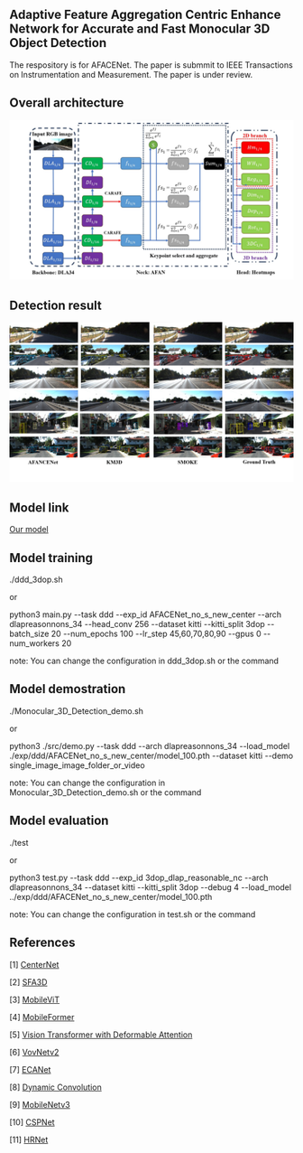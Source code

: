 ## Adaptive Feature Aggregation Centric Enhance Network for Accurate and Fast Monocular 3D Object Detection
The respository is for AFACENet. The paper is submmit to IEEE Transactions on Instrumentation and Measurement. The paper is under review.

## Overall architecture
![image](https://github.com/PengWei-Lin/AFACENet/blob/main/pic/ZHAlKj9x.jpeg)

## Detection result
![image](https://github.com/PengWei-Lin/AFACENet/blob/main/pic/cosS32_K.jpeg)

## Model link
[Our model](https://drive.google.com/file/d/1pE3A22MJeqjE_L8YuwoBWUqXRJ6hb9Qg/view?usp=sharing)

## Model training
./ddd_3dop.sh

or

python3 main.py --task ddd --exp_id AFACENet_no_s_new_center --arch dlapreasonnons_34 --head_conv 256 --dataset kitti --kitti_split 3dop --batch_size 20 --num_epochs 100 --lr_step 45,60,70,80,90 --gpus 0 --num_workers 20

note: You can change the configuration in ddd_3dop.sh or the command

## Model demostration
./Monocular_3D_Detection_demo.sh

or

python3 ./src/demo.py --task ddd --arch dlapreasonnons_34 --load_model ./exp/ddd/AFACENet_no_s_new_center/model_100.pth --dataset kitti --demo single_image_image_folder_or_video

note: You can change the configuration in Monocular_3D_Detection_demo.sh or the command

## Model evaluation
./test

or

python3 test.py --task ddd --exp_id 3dop_dlap_reasonable_nc --arch dlapreasonnons_34 --dataset kitti --kitti_split 3dop --debug 4 --load_model ../exp/ddd/AFACENet_no_s_new_center/model_100.pth

note: You can change the configuration in test.sh or the command

## References
[1] [CenterNet](https://github.com/xingyizhou/CenterNet)

[2] [SFA3D](https://github.com/maudzung/SFA3D)

[3] [MobileViT](https://github.com/huggingface/pytorch-image-models/blob/main/timm/models/mobilevit.py)

[4] [MobileFormer](https://github.com/kevinz8866/MobileFormer)

[5] [Vision Transformer with Deformable Attention](https://github.com/LeapLabTHU/DAT/tree/main)

[6] [VovNetv2](https://github.com/youngwanLEE/vovnet-detectron2)

[7] [ECANet](https://github.com/BangguWu/ECANet/blob/master/models/eca_module.py?fbclid=IwAR305bvvHYF-q6SupbMvTtMkm0rAqMBjMCeIhC-HB6lFEPw5saEhqoIz3ZU)

[8] [Dynamic Convolution](https://github.com/kaijieshi7/Dynamic-convolution-Pytorch)

[9] [MobileNetv3](https://github.com/YaphetS-X/CenterNet-MobileNetV3)

[10] [CSPNet](https://zhuanlan.zhihu.com/p/263555330)

[11] [HRNet](https://github.com/HRNet/HRNet-Semantic-Segmentation/tree/HRNet-OCR)
